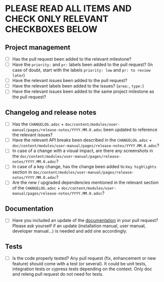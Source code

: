 # PLEASE READ ALL ITEMS AND CHECK ONLY RELEVANT CHECKBOXES BELOW

## Project management

- [ ] Has the pull request been added to the relevant milestone?
- [ ] Have the `priority:` and `pr:` labels been added to the pull request? (In case of doubt, start with the labels `priority: low` and `pr: to review later`)
- [ ] Have the relevant issues been added to the pull request?
- [ ] Have the relevant labels been added to the issues? (`area:`, `type:`)
- [ ] Have the relevant issues been added to the same project milestone as the pull request?

## Changelog and release notes

- [ ] Has the `CHANGELOG.adoc` + `doc/content/modules/user-manual/pages/release-notes/YYYY.MM.0.adoc` been updated to reference the relevant issues?
- [ ] Have the relevant API breaks been described in the `CHANGELOG.adoc` + `doc/content/modules/user-manual/pages/release-notes/YYYY.MM.0.adoc`?
- [ ] In case of a change with a visual impact, are there any screenshots in the `doc/content/modules/user-manual/pages/release-notes/YYYY.MM.0.adoc`?
- [ ] In case of a key change, has the change been added to `Key highlights` section in `doc/content/modules/user-manual/pages/release-notes/YYYY.MM.0.adoc`?
- [ ] Are the new / upgraded dependencies mentioned in the relevant section of the `CHANGELOG.adoc` + `doc/content/modules/user-manual/pages/release-notes/YYYY.MM.0.adoc`?

## Documentation

- [ ] Have you included an update of the [documentation](https://doc.mbse-syson.org) in your pull request? Please ask yourself if an update (installation manual, user manual, developer manual...) is needed and add one accordingly.

## Tests

- [ ] Is the code properly tested? Any pull request (fix, enhancement or new feature) should come with a test (or several). It could be unit tests, integration tests or cypress tests depending on the context. Only doc and releng pull request do not need for tests.
